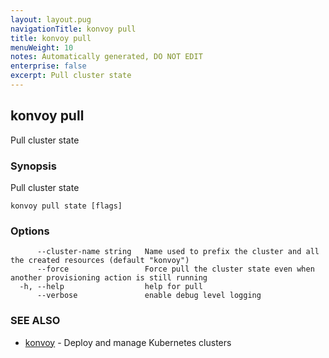 ```yaml
---
layout: layout.pug
navigationTitle: konvoy pull
title: konvoy pull
menuWeight: 10
notes: Automatically generated, DO NOT EDIT
enterprise: false
excerpt: Pull cluster state
---
```


## konvoy pull

Pull cluster state

### Synopsis

Pull cluster state

```
konvoy pull state [flags]
```

### Options

```
      --cluster-name string   Name used to prefix the cluster and all the created resources (default "konvoy")
      --force                 Force pull the cluster state even when another provisioning action is still running
  -h, --help                  help for pull
      --verbose               enable debug level logging
```

### SEE ALSO

* [konvoy](../)	 - Deploy and manage Kubernetes clusters

